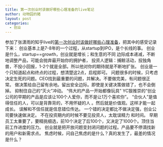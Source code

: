 ```yaml
---
title: 第一次创业时该做好哪些心理准备的live笔记
author: 动物园的猪
layout: post
categories:
  - 创业
---
```


参加了张潇雨的知乎live的[第一次创业时该做好哪些心理准备](https://www.zhihu.com/lives/772383687122640896)，把其中的感受记录下来：
创业基本上是7-8年的一个过程，从startup到IPO，是个长线的事。
创业是什么，startup==growth，创业就是增长；和生意的不同
边际成本递减，不断地调整产品，可能会抛弃最开始你的拥护者，
投资人逻辑：捕鲸活动，投独角兽，不投小回报，1-2个就是全部。所以他对你的期待就是不断地扩张。
创业是一个只知道起点和终点的过程，想清楚这2点，启程即可。
问题很多的时候，只考虑决定生死的问题。CEO找到最重要的问题，并解决。不要做完美，有问题很正常。
做决策给自己留有余地。留出安全边际。即使是关键决策做错了，也不会倒掉。
抑制住自己的“灭火”冲动。
“伟大的产品一开始都像玩具”
YC狠推崇的“创业公司的早期的产品是应该让100个人爱你，而不是让1万个喜欢你”。
“合伙人”是值得信任的人，可以是背靠背的，不用怀疑的人 。然后就是价值观。这样才能一起成长。
误解和不信任就是信息错位传达。
一个错的决定都比不做决定强，创业公司要快速做决定。
不在投资期内的时候不要见投资人，太耽误精力     和时间。
早期员工太重要了，要精挑细选，前10个决定了后100个，又决定了1000个。顶住当前工作进度的压力。
创业就是把开放问题变封闭问题的过程。产品要不停滴找新的用户和新需求点。
焦虑时候，问自己焦虑的是什么？真的发生了，最差的情况是什么？
